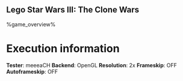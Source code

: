 ## Lego Star Wars III: The Clone Wars

%game_overview%

# Execution information
**Tester**: meeeaCH
**Backend**: OpenGL
**Resolution**: 2x
**Frameskip**: OFF
**Autoframeskip**: OFF